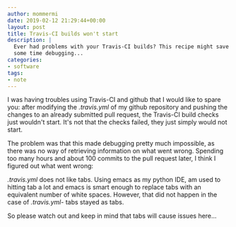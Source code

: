 ```yaml
---
author: mommermi
date: 2019-02-12 21:29:44+00:00
layout: post
title: Travis-CI builds won't start
description: |
  Ever had problems with your Travis-CI builds? This recipe might save you
  some time debugging...
categories:
- software
tags:
- note
---
```


I was having troubles using Travis-CI and github that I would like to spare you: after modifying the *.travis.yml* of my github repository and pushing the changes to an already submitted pull request, the Travis-CI build checks just wouldn't start. It's not that the checks failed, they just simply would not start.

The problem was that this made debugging pretty much impossible, as there was no way of retrieving information on what went wrong. Spending too many hours and about 100 commits to the pull request later, I think I figured out what went wrong:

*.travis.yml* does not like tabs. Using emacs as my python IDE, am used to hitting tab a lot and emacs is smart enough to replace tabs with an equivalent number of white spaces. However, that did not happen in the case of *.travis.yml*- tabs stayed as tabs.

So please watch out and keep in mind that tabs will cause issues here...
